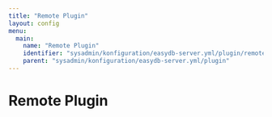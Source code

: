 ```yaml
---
title: "Remote Plugin"
layout: config
menu:
  main:
    name: "Remote Plugin"
    identifier: "sysadmin/konfiguration/easydb-server.yml/plugin/remote"
    parent: "sysadmin/konfiguration/easydb-server.yml/plugin"
---
```

# Remote Plugin